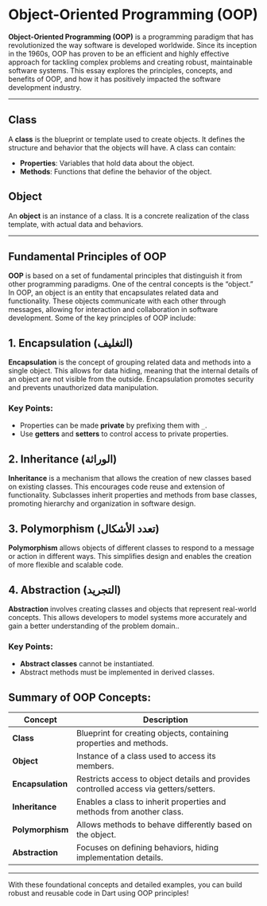 # Object-Oriented Programming (OOP)

**Object-Oriented Programming (OOP)** is a programming paradigm that has revolutionized the way software is developed worldwide. Since its inception in the 1960s, OOP has proven to be an efficient and highly effective approach for tackling complex problems and creating robust, maintainable software systems. This essay explores the principles, concepts, and benefits of OOP, and how it has positively impacted the software development industry.

---

## **Class**
A **class** is the blueprint or template used to create objects. It defines the structure and behavior that the objects will have. A class can contain:
- **Properties**: Variables that hold data about the object.
- **Methods**: Functions that define the behavior of the object.



## **Object**
An **object** is an instance of a class. It is a concrete realization of the class template, with actual data and behaviors.


---

## Fundamental Principles of OOP
**OOP** is based on a set of fundamental principles that distinguish it from other programming paradigms. One of the central concepts is the “object.” In OOP, an object is an entity that encapsulates related data and functionality. These objects communicate with each other through messages, allowing for interaction and collaboration in software development. Some of the key principles of OOP include:


## 1. **Encapsulation (التغليف)**
**Encapsulation** is the concept of grouping related data and methods into a single object. This allows for data hiding, meaning that the internal details of an object are not visible from the outside. Encapsulation promotes security and prevents unauthorized data manipulation.

### Key Points:
- Properties can be made **private** by prefixing them with `_`.
- Use **getters** and **setters** to control access to private properties.



## 2. **Inheritance (الوراثة)**
**Inheritance** is a mechanism that allows the creation of new classes based on existing classes. This encourages code reuse and extension of functionality. Subclasses inherit properties and methods from base classes, promoting hierarchy and organization in software design.


## 3. **Polymorphism (تعدد الأشكال)**
**Polymorphism** allows objects of different classes to respond to a message or action in different ways. This simplifies design and enables the creation of more flexible and scalable code.



## 4. **Abstraction (التجريد)**
**Abstraction** involves creating classes and objects that represent real-world concepts. This allows developers to model systems more accurately and gain a better understanding of the problem domain..

### Key Points:
- **Abstract classes** cannot be instantiated.
- Abstract methods must be implemented in derived classes.



## Summary of OOP Concepts:
| Concept         | Description                                                                 |
|-----------------|-----------------------------------------------------------------------------|
| **Class**       | Blueprint for creating objects, containing properties and methods.         |
| **Object**      | Instance of a class used to access its members.                            |
| **Encapsulation** | Restricts access to object details and provides controlled access via getters/setters. |
| **Inheritance** | Enables a class to inherit properties and methods from another class.      |
| **Polymorphism** | Allows methods to behave differently based on the object.                 |
| **Abstraction** | Focuses on defining behaviors, hiding implementation details.             |

---

With these foundational concepts and detailed examples, you can build robust and reusable code in Dart using OOP principles!

